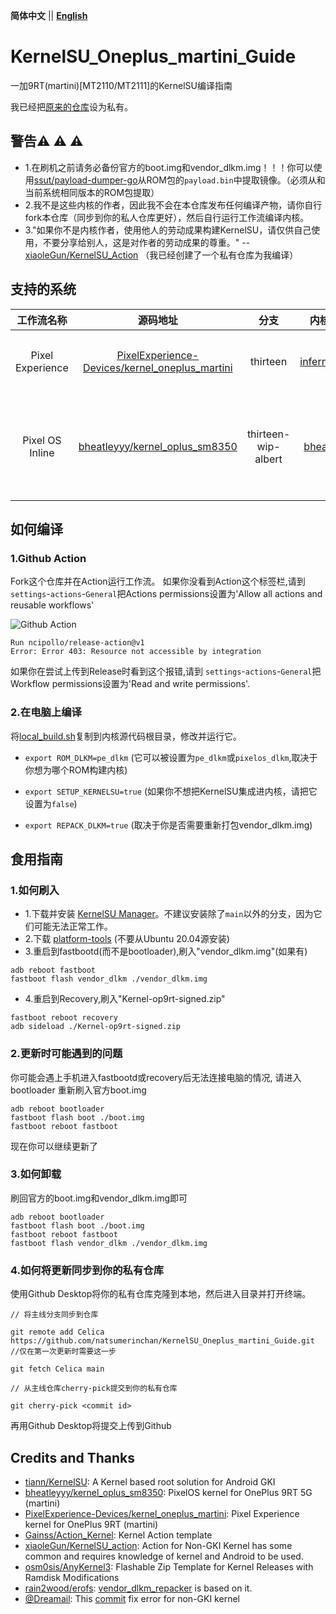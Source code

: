  **简体中文** || [ **English** ](README.md)
 
# KernelSU_Oneplus_martini_Guide
一加9RT(martini)[MT2110/MT2111]的KernelSU编译指南

我已经把[原来的仓库](https://github.com/natsumerinchan/KernelSU_Oneplus_9RT_Action.git)设为私有。

## 警告:warning: :warning: :warning:
- 1.在刷机之前请务必备份官方的boot.img和vendor_dlkm.img！！！你可以使用[ssut/payload-dumper-go](https://github.com/ssut/payload-dumper-go.git)从ROM包的`payload.bin`中提取镜像。（必须从和当前系统相同版本的ROM包提取）
- 2.我不是这些内核的作者，因此我不会在本仓库发布任何编译产物，请你自行fork本仓库（同步到你的私人仓库更好），然后自行运行工作流编译内核。
- 3."如果你不是内核作者，使用他人的劳动成果构建KernelSU，请仅供自己使用，不要分享给别人，这是对作者的劳动成果的尊重。" --[xiaoleGun/KernelSU_Action](https://github.com/xiaoleGun/KernelSU_Action.git) （我已经创建了一个私有仓库为我编译）

## 支持的系统

| 工作流名称 | 源码地址 | 分支 | 内核作者 | 备注 |
|:--:|:--:|:--:|:--:|:--:|
| Pixel Experience | [PixelExperience-Devices/kernel_oneplus_martini](https://github.com/PixelExperience-Devices/kernel_oneplus_martini.git) | thirteen | [inferno0230](https://github.com/inferno0230) | 需要刷入vendor_dlkm.img。必须使用基于OOS-13的PE版本。 |
| Pixel OS Inline | [bheatleyyy/kernel_oplus_sm8350](https://github.com/bheatleyyy/kernel_oplus_sm8350.git) | thirteen-wip-albert | [bheatleyyy](https://github.com/bheatleyyy/kernel_oplus_sm8350.git) | 已內联所有内核模块.不需要刷入vendor_dlkm.img.理论上支持所有基于AOSP-13的类原生ROM。不支持ColorOS和OOS。 |

## 如何编译
### 1.Github Action
Fork这个仓库并在Action运行工作流。
如果你没看到Action这个标签栏,请到`settings`-`actions`-`General`把Actions permissions设置为'Allow all actions and reusable workflows'

![Github Action](https://user-images.githubusercontent.com/64072399/216762170-8cce9b81-7dc1-4e7d-a774-b05f281a9bff.png)

```
Run ncipollo/release-action@v1
Error: Error 403: Resource not accessible by integration
```
如果你在尝试上传到Release时看到这个报错,请到 `settings`-`actions`-`General`把 Workflow permissions设置为'Read and write permissions'.

### 2.在电脑上编译
将[local_build.sh](https://raw.githubusercontent.com/natsumerinchan/KernelSU_Oneplus_martini_Guide/main/local_build.sh)复制到内核源代码根目录，修改并运行它。

- `export ROM_DLKM=pe_dlkm` (它可以被设置为`pe_dlkm`或`pixelos_dlkm`,取决于你想为哪个ROM构建内核)

- `export SETUP_KERNELSU=true` (如果你不想把KernelSU集成进内核，请把它设置为`false`)

- `export REPACK_DLKM=true` (取决于你是否需要重新打包vendor_dlkm.img)

## 食用指南
### 1.如何刷入
- 1.下载并安装 [KernelSU Manager](https://github.com/tiann/KernelSU/actions/workflows/build-manager.yml)。不建议安装除了`main`以外的分支，因为它们可能无法正常工作。 
- 2.下载 [platform-tools](https://developer.android.com/studio/releases/platform-tools) (不要从Ubuntu 20.04源安装)
- 3.重启到fastbootd(而不是bootloader),刷入"vendor_dlkm.img"(如果有)
```
adb reboot fastboot
fastboot flash vendor_dlkm ./vendor_dlkm.img
```
- 4.重启到Recovery,刷入"Kernel-op9rt-signed.zip"
```
fastboot reboot recovery
adb sideload ./Kernel-op9rt-signed.zip
```

### 2.更新时可能遇到的问题
你可能会遇上手机进入fastbootd或recovery后无法连接电脑的情况, 请进入bootloader 重新刷入官方boot.img
```
adb reboot bootloader
fastboot flash boot ./boot.img
fastboot reboot fastboot
```
现在你可以继续更新了

### 3.如何卸载
刷回官方的boot.img和vendor_dlkm.img即可
```
adb reboot bootloader
fastboot flash boot ./boot.img
fastboot reboot fastboot
fastboot flash vendor_dlkm ./vendor_dlkm.img
```

### 4.如何将更新同步到你的私有仓库
使用Github Desktop将你的私有仓库克隆到本地，然后进入目录并打开终端。

```
// 将主线分支同步到仓库

git remote add Celica https://github.com/natsumerinchan/KernelSU_Oneplus_martini_Guide.git //仅在第一次更新时需要这一步

git fetch Celica main
```

```
// 从主线仓库cherry-pick提交到你的私有仓库

git cherry-pick <commit id>
```

再用Github Desktop将提交上传到Github

## Credits and Thanks
* [tiann/KernelSU](https://github.com/tiann/KernelSU.git): A Kernel based root solution for Android GKI
* [bheatleyyy/kernel_oplus_sm8350](https://github.com/bheatleyyy/kernel_oplus_sm8350.git): PixelOS kernel for OnePlus 9RT 5G (martini)
* [PixelExperience-Devices/kernel_oneplus_martini](https://github.com/PixelExperience-Devices/kernel_oneplus_martini.git): Pixel Experience kernel for OnePlus 9RT (martini)
* [Gainss/Action_Kernel](https://github.com/Gainss/Action_Kernel.git): Kernel Action template
* [xiaoleGun/KernelSU_action](https://github.com/xiaoleGun/KernelSU_action.git): Action for Non-GKI Kernel has some common and requires knowledge of kernel and Android to be used.
* [osm0sis/AnyKernel3](https://github.com/osm0sis/AnyKernel3.git): Flashable Zip Template for Kernel Releases with Ramdisk Modifications
* [rain2wood/erofs](https://github.com/rain2wood/erofs.git): [vendor_dlkm_repacker](https://github.com/natsumerinchan/vendor_dlkm_repacker.git) is based on it.
* [@Dreamail](https://github.com/Dreamail): This [commit](https://github.com/tiann/KernelSU/commit/bf87b134ded3b81a864db20d8d25d0bfb9e74ebe) fix error for non-GKI kernel
